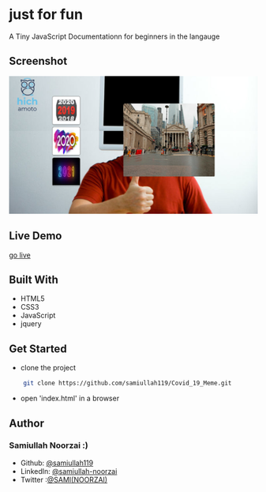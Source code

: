 # just for fun

A Tiny JavaScript Documentationn for beginners in the langauge
## Screenshot

![Email Validaiton](images/demo1.png )


## Live Demo
[go live](https://samiullah119.github.io/joking/)


## Built With

- HTML5
- CSS3
- JavaScript
- jquery

## Get Started
- clone the project
```sh
    git clone https://github.com/samiullah119/Covid_19_Meme.git
```
- open 'index.html' in a browser

## Author 
 ### Samiullah Noorzai :)
- Github: [@samiullah119](http://github.com/samiullah119)
- LinkedIn: [@samiullah-noorzai](www.linkedin.com/in/samiullah-noorzai)
- Twitter :[@SAMI(NOORZAI)](www.twitter.com/Shaikh46652263)
